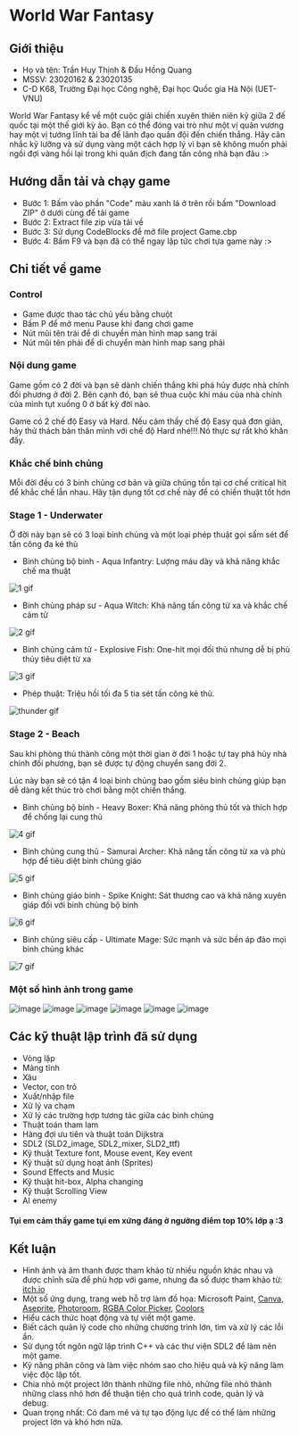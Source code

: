 
# World War Fantasy



## Giới thiệu
- Họ và tên: Trần Huy Thịnh & Đầu Hồng Quang
- MSSV: 23020162 & 23020135
- C-D K68, Trường Đại học Công nghệ, Đại học Quốc gia Hà Nội (UET-VNU)
    
World War Fantasy kể về một cuộc giải chiến xuyên thiên niên kỷ giữa 2 đế quốc tại một thế giới kỳ ảo. Bạn có thể đóng vai trò như một vị quân vương hay một vị tướng lĩnh tài ba để lãnh đạo quân đội đến chiến thắng. Hãy cân nhắc kỹ lưỡng và sử dụng vàng một cách hợp lý vì bạn sẽ không muốn phải ngồi đợi vàng hồi lại trong khi quân địch đang tấn công nhà bạn đâu :>
## Hướng dẫn tải và chạy game
- Bước 1: Bấm vào phần "Code" màu xanh lá ở trên rồi bấm "Download ZIP" ở dưới cùng để tải game
- Bước 2: Extract file zip vừa tải về
- Bước 3: Sử dụng CodeBlocks để mở file project Game.cbp
- Bước 4: Bấm F9 và bạn đã có thể ngay lập tức chơi tựa game này :>
## Chi tiết về game

### Control
- Game được thao tác chủ yếu bằng chuột
- Bấm P để mở menu Pause khi đang chơi game
- Nút mũi tên trái để di chuyển màn hình map sang trái
- Nút mũi tên phải để di chuyển màn hình map sang phải

### Nội dung game
Game gồm có 2 đời và bạn sẽ dành chiến thắng khi phá hủy được nhà chính đối phương ở đời 2. Bên cạnh đó, bạn sẽ thua cuộc khi máu của nhà chính của mình tụt xuống 0 ở bất kỳ đời nào.

Game có 2 chế độ Easy và Hard. Nếu cảm thấy chế độ Easy quá đơn giản, hãy thử thách bản thân mình với chế độ Hard nhé!!! Nó thực sự rất khó khăn đấy.

### Khắc chế binh chủng
Mỗi đời đều có 3 binh chủng cơ bản và giữa chúng tồn tại cơ chế critical hit để khắc chế lẫn nhau. Hãy tận dụng tốt cơ chế này để có chiến thuật tốt hơn

### Stage 1 - Underwater
Ở đời này bạn sẽ có 3 loại binh chủng và một loại phép thuật gọi sấm sét để tấn công đa kẻ thù
- Binh chủng bộ binh - Aqua Infantry: Lượng máu dày và khả năng khắc chế ma thuật
  
![1 gif](https://github.com/kane2303/Knight/assets/144300123/650777ef-d4ed-49bb-b4f5-144be6f6fd1b)

- Binh chủng pháp sư - Aqua Witch: Khả năng tấn công từ xa và khắc chế cảm tử
  
![2 gif](https://github.com/kane2303/Knight/assets/144300123/b6542707-d09c-4f9a-9bf5-f22fcf0f65a4)

- Binh chủng cảm tử - Explosive Fish: One-hit mọi đối thủ nhưng dễ bị phù thủy tiêu diệt từ xa

![3 gif](https://github.com/kane2303/Knight/assets/144300123/c914a68b-ea00-4df9-9530-51780ab9178c)

- Phép thuật: Triệu hồi tối đa 5 tia sét tấn công kẻ thù.

![thunder gif](https://github.com/kane2303/Knight/assets/144300123/665115a1-cf2a-4621-9bb4-65fda5dfaa90)

### Stage 2 - Beach
Sau khi phòng thủ thành công một thời gian ở đời 1 hoặc tự tay phá hủy nhà chính đối phương, bạn sẽ được tự động chuyển sang đời 2. 

Lúc này bạn sẽ có tận 4 loại binh chủng bao gồm siêu binh chủng giúp bạn dễ dàng kết thúc trò chơi bằng một chiến thắng.
- Binh chủng bộ binh - Heavy Boxer: Khả năng phòng thủ tốt và thích hợp để chống lại cung thủ

![4 gif](https://github.com/kane2303/Knight/assets/144300123/78848b50-ac88-4bcb-ac3f-0d9bceb6e7cd)

- Binh chủng cung thủ - Samurai Archer: Khả năng tấn công từ xa và phù hợp để tiêu diệt binh chủng giáo

![5 gif](https://github.com/kane2303/Knight/assets/144300123/aa4ec7cf-761e-497e-acba-ece50944d4a6)

- Binh chủng giáo binh - Spike Knight: Sát thương cao và khả năng xuyên giáp đối với binh chủng bộ binh
  
![6 gif](https://github.com/kane2303/Knight/assets/144300123/0780a230-d13d-4b15-888d-0fcc323e39a7)

- Binh chủng siêu cấp - Ultimate Mage: Sức mạnh và sức bền áp đảo mọi binh chủng khác
  
![7 gif](https://github.com/kane2303/Knight/assets/144300123/1e30795d-0479-4eb7-9e2b-41b4006d34a5)

### Một số hình ảnh trong game
![image](https://github.com/kane2303/Knight/assets/144300123/8b1087ce-1578-4445-a78c-597b204a0822)
![image](https://github.com/kane2303/Knight/assets/144300123/4883bc68-c35b-48bb-95e7-a4b24bdd6729)
![image](https://github.com/kane2303/Knight/assets/144300123/3ec77e39-a0b0-4b06-a1bc-db8de6d7698d)
![image](https://github.com/kane2303/Knight/assets/144300123/1b14c18a-afec-4b7b-ac22-e691e249c880)
![image](https://github.com/kane2303/Knight/assets/144300123/4b6b4b27-b827-421c-af32-f6f3aac038eb)
![image](https://github.com/kane2303/Knight/assets/144300123/34697f7b-e185-49d3-8c2c-12f85b52f0de)





## Các kỹ thuật lập trình đã sử dụng
- Vòng lặp
- Mảng tĩnh
- Xâu
- Vector, con trỏ
- Xuất/nhập file
- Xử lý va chạm
- Xử lý các trường hợp tương tác giữa các binh chủng
- Thuật toán tham lam
- Hàng đợi ưu tiên và thuật toán Dijkstra
- SDL2 (SLD2_image, SDL2_mixer, SLD2_ttf)
- Kỹ thuật Texture font, Mouse event, Key event
- Kỹ thuật sử dụng hoạt ảnh (Sprites)
- Sound Effects and Music
- Kỹ thuật hit-box, Alpha changing
- Kỹ thuật Scrolling View
- AI enemy

#### Tụi em cảm thấy game tụi em xứng đáng ở ngưỡng điểm top 10% lớp ạ :3


## Kết luận
- Hình ảnh và âm thanh được tham khảo từ nhiều nguồn khác nhau và được chỉnh sửa để phù hợp với game, nhưng đa số được tham khảo từ: [itch.io](https://itch.io/game-assets/free)
- Một số ứng dụng, trang web hỗ trợ làm đồ họa: Microsoft Paint, [Canva](https://www.canva.com/vi_vn/), [Aseprite](https://www.aseprite.org/), [Photoroom](https://www.photoroom.com/), [RGBA Color Picker](https://rgbacolorpicker.com/), [Coolors](https://coolors.co/)
- Hiểu cách thức hoạt động và tự viết một game.
- Biết cách quản lý code cho những chương trình lớn, tìm và xử lý các lỗi ẩn.
- Sử dụng tốt ngôn ngữ lập trình C++ và các thư viện SDL2 để làm nên một game.
- Kỹ năng phân công và làm việc nhóm sao cho hiệu quả và kỹ năng làm việc độc lập tốt.
- Chia nhỏ một project lớn thành những file nhỏ, những file nhỏ thành những class nhỏ hơn để thuận tiện cho quá trình code, quản lý và debug.
- Quan trọng nhất: Có đam mê và tự tạo động lực để có thể làm những project lớn và khó hơn nữa.


